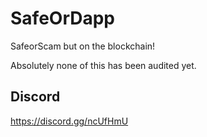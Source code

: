 # SafeOrDapp

SafeorScam but on the blockchain!

Absolutely none of this has been audited yet.

## Discord

https://discord.gg/ncUfHmU